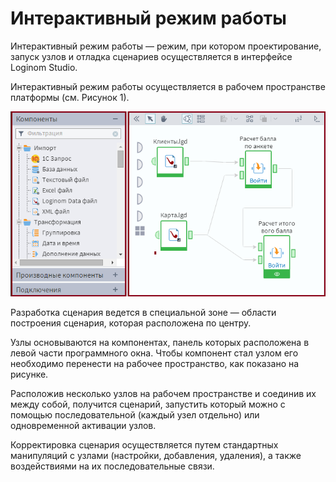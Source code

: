 # Интерактивный режим работы

Интерактивный режим работы — режим, при котором проектирование, запуск узлов и отладка сценариев осуществляется в интерфейсе Loginom Studio. 

Интерактивный режим работы осуществляется в рабочем пространстве платформы (см. Рисунок 1).

![Рабочее пространство](./scenario-build-area.png)

Разработка сценария ведется в специальной зоне — области построения сценария, которая расположена по центру.

Узлы основываются на компонентах, панель которых расположена в левой части программного окна. Чтобы компонент стал узлом его необходимо перенести на рабочее пространство, как показано на рисунке.  

Расположив несколько узлов на рабочем пространстве и соединив их между собой, получится сценарий, запустить который можно с помощью последовательной (каждый узел отдельно) или одновременной активации узлов.

Корректировка сценария осуществляется путем стандартных манипуляций с узлами (настройки, добавления, удаления), а также воздействиями на их последовательные связи.